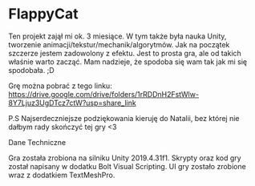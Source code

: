 # FlappyCat
Ten projekt zajął mi ok. 3 miesiące.
W tym także była nauka Unity, tworzenie animacji/tekstur/mechanik/algorytmów.
Jak na początek szczerze jestem zadowolony z efektu.
Jest to prosta gra, ale od takich właśnie warto zacząć.
Mam nadzieje, że spodoba się wam tak jak mi się spodobała. ;D

Grę można pobrać z tego linku:
https://drive.google.com/drive/folders/1rRDDnH2FstWlw-8Y7Ljuz3UgDTcz7ctW?usp=share_link

P.S 
Najserdeczniejsze podziękowania kieruję do Natalii, bez której nie dałbym rady skończyć tej gry <3

Dane Techniczne

Gra została zrobiona na silniku Unity 2019.4.31f1.
Skrypty oraz kod gry został napisany w dodatku Bolt Visual Scripting.
UI gry zostało zrobione wraz z dodatkiem TextMeshPro.
